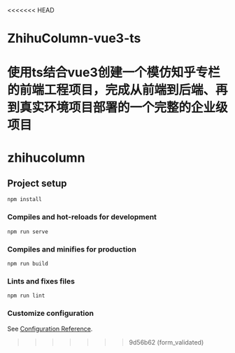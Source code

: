 <<<<<<< HEAD
# ZhihuColumn-vue3-ts
使用ts结合vue3创建一个模仿知乎专栏的前端工程项目，完成从前端到后端、再到真实环境项目部署的一个完整的企业级项目
=======
# zhihucolumn

## Project setup
```
npm install
```

### Compiles and hot-reloads for development
```
npm run serve
```

### Compiles and minifies for production
```
npm run build
```

### Lints and fixes files
```
npm run lint
```

### Customize configuration
See [Configuration Reference](https://cli.vuejs.org/config/).
>>>>>>> 9d56b62 (form_validated)
